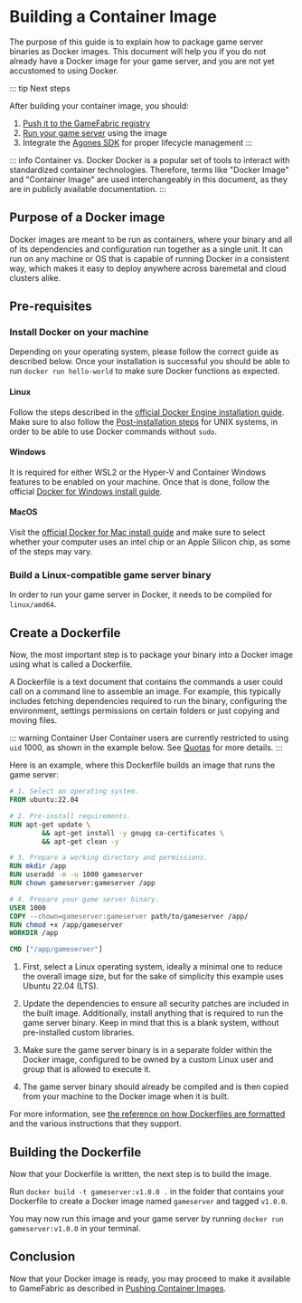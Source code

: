 # Building a Container Image

The purpose of this guide is to explain how to package game server binaries as Docker images.
This document will help you if you do not already have a Docker image for your game server,
and you are not yet accustomed to using Docker.

::: tip Next steps

After building your container image, you should:

1. [Push it to the GameFabric registry](/multiplayer-servers/getting-started/pushing-container-images)
2. [Run your game server](/multiplayer-servers/getting-started/running-your-game-server) using the image
3. Integrate the [Agones SDK](/multiplayer-servers/getting-started/using-the-agones-sdk) for proper lifecycle management
:::

::: info Container vs. Docker
Docker is a popular set of tools to interact with standardized container technologies. Therefore, terms like
"Docker Image" and "Container Image" are used interchangeably in this document, as they are in publicly
available documentation.
:::

## Purpose of a Docker image

Docker images are meant to be run as containers, where your binary and all of its dependencies and configuration run
together as a single unit. It can run on any machine or OS that is capable of running Docker in a consistent way, which
makes it easy to deploy anywhere across baremetal and cloud clusters alike.

## Pre-requisites

### Install Docker on your machine

Depending on your operating system, please follow the correct guide as described below.
Once your installation is successful you should be able to run `docker run hello-world` to make sure Docker functions as expected.

#### Linux

Follow the steps described in the [official Docker Engine installation guide](https://docs.docker.com/engine/install/).
Make sure to also follow the [Post-installation steps](https://docs.docker.com/engine/install/linux-postinstall/) for UNIX systems,
in order to be able to use Docker commands without `sudo`.

#### Windows

It is required for either WSL2 or the Hyper-V and Container Windows features to be enabled on your machine.
Once that is done, follow the official [Docker for Windows install guide](https://docs.docker.com/desktop/install/windows-install/).

#### MacOS

Visit the [official Docker for Mac install guide](https://docs.docker.com/desktop/install/mac-install/) and make sure
to select whether your computer uses an intel chip or an Apple Silicon chip, as some of the steps may vary.

### Build a Linux-compatible game server binary

In order to run your game server in Docker, it needs to be compiled for `linux/amd64`.

## Create a Dockerfile

Now, the most important step is to package your binary into a Docker image using what is called a Dockerfile.

A Dockerfile is a text document that contains the commands a user could call on a command line to assemble an image.
For example, this typically includes fetching dependencies required to run the binary, configuring the environment, settings permissions
on certain folders or just copying and moving files.

::: warning Container User
Container users are currently restricted to using `uid` 1000, as shown in the example below. See [Quotas](../multiplayer-services/quotas.md#container-user-id) for more details.
:::

Here is an example, where this Dockerfile builds an image that runs the game server:

```Dockerfile
# 1. Select an operating system.
FROM ubuntu:22.04

# 2. Pre-install requirements.
RUN apt-get update \
        && apt-get install -y gnupg ca-certificates \
        && apt-get clean -y

# 3. Prepare a working directory and permissions.
RUN mkdir /app
RUN useradd -m -u 1000 gameserver
RUN chown gameserver:gameserver /app

# 4. Prepare your game server binary.
USER 1000
COPY --chown=gameserver:gameserver path/to/gameserver /app/
RUN chmod +x /app/gameserver
WORKDIR /app

CMD ["/app/gameserver"]
```

1. First, select a Linux operating system, ideally a minimal one to reduce the overall image size, but
   for the sake of simplicity this example uses Ubuntu 22.04 (LTS).

2. Update the dependencies to ensure all security patches are included in the built image.
   Additionally, install anything that is required to run the game server binary.
   Keep in mind that this is a blank system, without pre-installed custom libraries.

3. Make sure the game server binary is in a separate folder within the Docker image,
   configured to be owned by a custom Linux user and group that is allowed to execute it.

4. The game server binary should already be compiled and is then copied from your machine to the Docker image when it is built.

For more information, see [the reference on how Dockerfiles are formatted](https://docs.docker.com/engine/reference/builder/)
and the various instructions that they support.

## Building the Dockerfile

Now that your Dockerfile is written, the next step is to build the image.

Run `docker build -t gameserver:v1.0.0 .` in the folder that contains your Dockerfile to create a Docker image named `gameserver`
and tagged `v1.0.0`.

You may now run this image and your game server by running `docker run gameserver:v1.0.0` in your terminal.

## Conclusion

Now that your Docker image is ready, you may proceed to make it available to GameFabric as described in
[Pushing Container Images](pushing-container-images.md).
